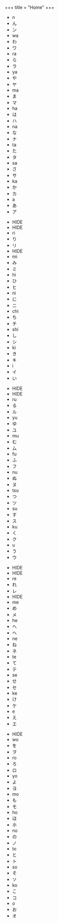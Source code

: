 +++
title = "Home"
+++
<main>
  <!-- Flex Container Start -->
  <ul class="flex-container container-row-1">
    <li class="flex-item n-column-n eigo">n</li>
    <li class="flex-item n-column-n hiragana">ん</li>
    <li class="flex-item n-column-n katakana">ン</li>
    <li class="flex-item wa-column-wa eigo">wa</li>
    <li class="flex-item wa-column-wa hiragana">わ</li>
    <li class="flex-item wa-column-wa katakana">ワ</li>
    <li class="flex-item ra-column-ra eigo">ra</li>
    <li class="flex-item ra-column-ra hiragana">ら</li>
    <li class="flex-item ra-column-ra katakana">ラ</li>
    <li class="flex-item ya-column-ya eigo">ya</li>
    <li class="flex-item ya-column-ya hiragana">や</li>
    <li class="flex-item ya-column-ya katakana">ヤ</li>
    <li class="flex-item ma-column-ma eigo">ma</li>
    <li class="flex-item ma-column-ma hiragana">ま</li>
    <li class="flex-item ma-column-ma katakana">マ</li>
    <li class="flex-item ha-column-ha eigo">ha</li>
    <li class="flex-item ha-column-ha hiragana">は</li>
    <li class="flex-item ha-column-ha katakana">ハ</li>
    <li class="flex-item na-column-na eigo">na</li>
    <li class="flex-item na-column-na hiragana">な</li>
    <li class="flex-item na-column-na katakana">ナ</li>
    <li class="flex-item ta-column-ta eigo">ta</li>
    <li class="flex-item ta-column-ta hiragana">た</li>
    <li class="flex-item ta-column-ta katakana">タ</li>
    <li class="flex-item sa-column-sa eigo">sa</li>
    <li class="flex-item sa-column-sa hiragana">さ</li>
    <li class="flex-item sa-column-sa katakana">サ</li>
    <li class="flex-item ka-column-ka eigo">ka</li>
    <li class="flex-item ka-column-ka hiragana">か</li>
    <li class="flex-item ka-column-ka katakana">カ</li>
    <li class="flex-item a-column-a eigo">a</li>
    <li class="flex-item a-column-a hiragana">あ</li>
    <li class="flex-item a-column-a katakana">ア</li>
  </ul>
  <ul class="flex-container container-row-2">
    <li class="flex-item n-column hide-li">HIDE</li>
    <li class="flex-item wa-column hide-li">HIDE</li>
    <li class="flex-item ra-column-ri eigo">ri</li>
    <li class="flex-item ra-column-ri hiragana">り</li>
    <li class="flex-item ra-column-ri katakana">リ</li>
    <li class="flex-item ya-column hide-li">HIDE</li>
    <li class="flex-item ma-column-mi eigo">mi</li>
    <li class="flex-item ma-column-mi hiragana">み</li>
    <li class="flex-item ma-column-mi katakana">ミ</li>
    <li class="flex-item ha-column-hi eigo">hi</li>
    <li class="flex-item ha-column-hi hiragana">ひ</li>
    <li class="flex-item ha-column-hi katakana">ヒ</li>
    <li class="flex-item na-column-ni eigo">ni</li>
    <li class="flex-item na-column-ni hiragana">に</li>
    <li class="flex-item na-column-ni katakana">ニ</li>
    <li class="flex-item ta-column-chi eigo">chi</li>
    <li class="flex-item ta-column-chi hiragana">ち</li>
    <li class="flex-item ta-column-chi katakana">チ</li>
    <li class="flex-item sa-column-shi eigo">shi</li>
    <li class="flex-item sa-column-shi hiragana">し</li>
    <li class="flex-item sa-column-shi katakana">シ</li>
    <li class="flex-item ka-column-ki eigo">ki</li>
    <li class="flex-item ka-column-ki hiragana">き</li>
    <li class="flex-item ka-column-ki katakana">キ</li>
    <li class="flex-item a-column-i eigo">i</li>
    <li class="flex-item a-column-i katakana">イ</li>
    <li class="flex-item a-column-i hiragana">い</li>
  </ul>
  <ul class="flex-container container-row-3">
    <li class="flex-item n-column hide-li">HIDE</li>
    <li class="flex-item wa-column hide-li">HIDE</li>
    <li class="flex-item ra-column-ru eigo">ru</li>
    <li class="flex-item ra-column-ru hiragana">る</li>
    <li class="flex-item ra-column-ru katakana">ル</li>
    <li class="flex-item ya-column-yu eigo">yu</li>
    <li class="flex-item ya-column-yu hiragana">ゆ</li>
    <li class="flex-item ya-column-yu katakana">ユ</li>
    <li class="flex-item ma-column-mu eigo">mu</li>
    <li class="flex-item ma-column-mu hiragana">む</li>
    <li class="flex-item ma-column-mu katakana">ム</li>
    <li class="flex-item ha-column-fu eigo">fu</li>
    <li class="flex-item ha-column-fu hiragana">ふ</li>
    <li class="flex-item ha-column-fu katakana">フ</li>
    <li class="flex-item na-column-nu eigo">nu</li>
    <li class="flex-item na-column-nu hiragana">ぬ</li>
    <li class="flex-item na-column-nu katakana">ヌ</li>
    <li class="flex-item ta-column-tsu eigo">tsu</li>
    <li class="flex-item ta-column-tsu hiragana">つ</li>
    <li class="flex-item ta-column-tsu katakana">ツ</li>
    <li class="flex-item sa-column-su eigo">su</li>
    <li class="flex-item sa-column-su hiragana">す</li>
    <li class="flex-item sa-column-su katakana">ス</li>
    <li class="flex-item ka-column-ku eigo">ku</li>
    <li class="flex-item ka-column-ku hiragana">く</li>
    <li class="flex-item ka-column-ku katakana">ク</li>
    <li class="flex-item a-column-u eigo">u</li>
    <li class="flex-item a-column-u hiragana">う</li>
    <li class="flex-item a-column-u katakana">ウ</li>
  </ul>
  <ul class="flex-container container-row-4">
    <li class="flex-item n-column hide-li">HIDE</li>
    <li class="flex-item wa-column hide-li">HIDE</li>
    <li class="flex-item ra-column-re eigo">re</li>
    <li class="flex-item ra-column-re hiragana">れ</li>
    <li class="flex-item ra-column-re katakana">レ</li>
    <li class="flex-item ya-column hide-li">HIDE</li>
    <li class="flex-item ma-column-me eigo">me</li>
    <li class="flex-item ma-column-me hiragana">め</li>
    <li class="flex-item ma-column-me katakana">メ</li>
    <li class="flex-item ha-column-he eigo">he</li>
    <li class="flex-item ha-column-he hiragana">へ</li>
    <li class="flex-item ha-column-he katakana">ヘ</li>
    <li class="flex-item na-column-ne eigo">ne</li>
    <li class="flex-item na-column-ne hiragana">ね</li>
    <li class="flex-item na-column-ne katakana">ネ</li>
    <li class="flex-item ta-column-te eigo">te</li>
    <li class="flex-item ta-column-te hiragana">て</li>
    <li class="flex-item ta-column-te katakana">テ</li>
    <li class="flex-item sa-column-se eigo">se</li>
    <li class="flex-item sa-column-se hiragana">せ</li>
    <li class="flex-item sa-column-se katakana">セ</li>
    <li class="flex-item ka-column-ke eigo">ke</li>
    <li class="flex-item ka-column-ke hiragana">け</li>
    <li class="flex-item ka-column-ke katakana">ケ</li>
    <li class="flex-item a-column-e eigo">e</li>
    <li class="flex-item a-column-e hiragana">え</li>
    <li class="flex-item a-column-e katakana">エ</li>
  </ul>
  <ul class="flex-container container-row-5">
    <li class="flex-item n-column hide-li">HIDE</li>
    <li class="flex-item wa-column-wo eigo">wo</li>
    <li class="flex-item wa-column-wo hiragana">を</li>
    <li class="flex-item wa-column-wo katakana">ヲ</li>
    <li class="flex-item ra-column-ro eigo">ro</li>
    <li class="flex-item ra-column-ro hiragana">ろ</li>
    <li class="flex-item ra-column-ro katakana">ロ</li>
    <li class="flex-item ya-column-yo eigo">yo</li>
    <li class="flex-item ya-column-yo hiragana">よ</li>
    <li class="flex-item ya-column-yo katakana">ヨ</li>
    <li class="flex-item ma-column-mo eigo">mo</li>
    <li class="flex-item ma-column-mo hiragana">も</li>
    <li class="flex-item ma-column-mo katakana">モ</li>
    <li class="flex-item ha-column-ho eigo">ho</li>
    <li class="flex-item ha-column-ho hiragana">ほ</li>
    <li class="flex-item ha-column-ho katakana">ホ</li>
    <li class="flex-item na-column-no eigo">no</li>
    <li class="flex-item na-column-no hiragana">の</li>
    <li class="flex-item na-column-no katakana">ノ</li>
    <li class="flex-item ta-column-to eigo">to</li>
    <li class="flex-item ta-column-to hiragana">と</li>
    <li class="flex-item ta-column-to katakana">ト</li>
    <li class="flex-item sa-column-so eigo">so</li>
    <li class="flex-item sa-column-so hiragana">そ</li>
    <li class="flex-item sa-column-so katakana">ソ</li>
    <li class="flex-item ka-column-ko eigo">ko</li>
    <li class="flex-item ka-column-ko hiragana">こ</li>
    <li class="flex-item ka-column-ko katakana">コ</li>
    <li class="flex-item a-column-o eigo">o</li>
    <li class="flex-item a-column-o hiragana">お</li>
    <li class="flex-item a-column-o katakana">オ</li>
  </ul>

</main>
